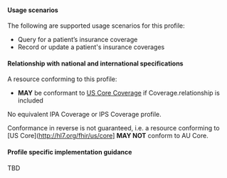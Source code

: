 #### Usage scenarios

The following are supported usage scenarios for this profile:

- Query for a patient’s insurance coverage
- Record or update a patient's insurance coverages


#### Relationship with national and international specifications

A resource conforming to this profile:
- **MAY** be conformant to [US Core Coverage](http://hl7.org/fhir/us/core/StructureDefinition/us-core-coverage) if Coverage.relationship is included

No equivalent IPA Coverage or IPS Coverage profile.

Conformance in reverse is not guaranteed, i.e. a resource conforming to [US Core](http://hl7.org/fhir/us/core] **MAY NOT** conform to AU Core.


#### Profile specific implementation guidance
TBD




